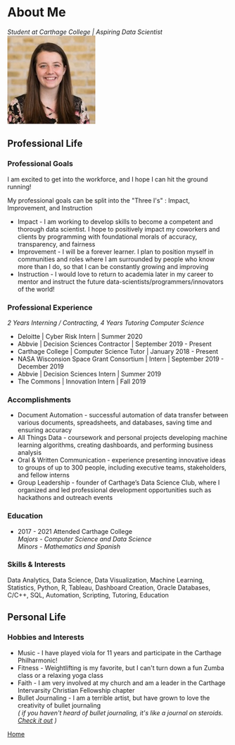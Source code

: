 # About Me  
*Student at Carthage College | Aspiring Data Scientist*  
![Headshot](headshot.jpg)  

## Professional Life  

### Professional Goals
I am excited to get into the workforce, and I hope I can hit the ground running! 

My professional goals can be split into the "Three I's" : Impact, Improvement, and Instruction

* Impact - I am working to develop skills to become a competent and thorough data scientist. I hope to positively impact my coworkers and clients by programming with foundational morals of accuracy, transparency, and fairness  
* Improvement - I will be a forever learner. I plan to position myself in communities and roles where I am surrounded by people who know more than I do, so that I can be constantly growing and improving   
* Instruction - I would love to return to academia later in my career to mentor and instruct the future data-scientists/programmers/innovators of the world!  

### Professional Experience
*2 Years Interning / Contracting, 4 Years Tutoring Computer Science*
* Deloitte |  Cyber Risk Intern | Summer 2020  
* Abbvie |  Decision Sciences Contractor | September 2019 - Present
* Carthage College |  Computer Science Tutor | January 2018 - Present
* NASA Wisconsion Space Grant Consortium | Intern | September 2019 - December 2019
* Abbvie | Decision Sciences Intern | Summer 2019
* The Commons | Innovation Intern | Fall 2019  

### Accomplishments 
* Document Automation - successful automation of data transfer between various documents, spreadsheets, and databases, saving time and ensuring accuracy  
* All Things Data - coursework and personal projects developing machine learning algorithms, creating dashboards, and performing business analysis  
* Oral & Written Communication - experience presenting innovative ideas to groups of up to 300 people, including executive teams, stakeholders, and fellow interns  
* Group Leadership - founder of Carthage’s Data Science Club, where I organized and led professional development opportunities such as hackathons and outreach events 

### Education
* 2017 - 2021 Attended Carthage College  
*Majors - Computer Science and Data Science*  
*Minors - Mathematics and Spanish*  

### Skills & Interests 
Data Analytics, Data Science, Data Visualization, Machine Learning, Statistics, Python, R, Tableau, Dashboard Creation, Oracle Databases, C/C++, SQL, Automation, Scripting, Tutoring, Education



## Personal Life  

### Hobbies and Interests  
* Music - I have played viola for 11 years and participate in the Carthage Philharmonic!  
* Fitness - Weightlifting is my favorite, but I can't turn down a fun Zumba class or a relaxing yoga class  
* Faith - I am very involved at my church and am a leader in the Carthage Intervarsity Christian Fellowship chapter  
* Bullet Journaling - I am a terrible artist, but have grown to love the creativity of bullet journaling   
*( if you haven't heard of bullet journaling, it's like a journal on steroids. [Check it out](https://bulletjournal.com/) )*  




 



 
 
[Home](index.md)
